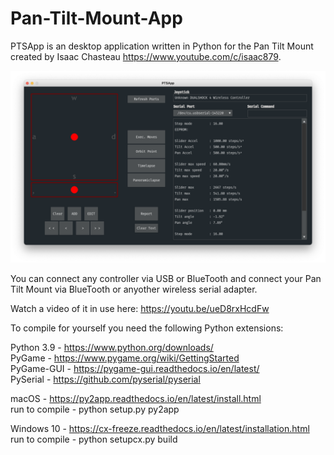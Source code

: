 # Pan-Tilt-Mount-App
PTSApp is an desktop application written in Python for the Pan Tilt Mount created by Isaac Chasteau https://www.youtube.com/c/isaac879.

![Image of GUI](readme-files/gui-image.png)

You can connect any controller via USB or BlueTooth and connect your Pan Tilt Mount via BlueTooth or anyother wireless serial adapter.

Watch a video of it in use here: https://youtu.be/ueD8rxHcdFw



To compile for yourself you need the following Python extensions:

Python 3.9 - https://www.python.org/downloads/<br>
PyGame - https://www.pygame.org/wiki/GettingStarted<br>
PyGame-GUI - https://pygame-gui.readthedocs.io/en/latest/<br>
PySerial - https://github.com/pyserial/pyserial

macOS - https://py2app.readthedocs.io/en/latest/install.html<br>
run to compile - python setup.py py2app

Windows 10 - https://cx-freeze.readthedocs.io/en/latest/installation.html<br>
run to compile - python setupcx.py build